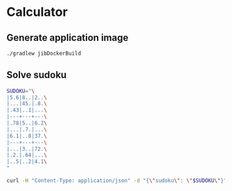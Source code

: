 # Calculator

## Generate application image

```bash
./gradlew jibDockerBuild
```

## Solve sudoku
```bash
SUDOKU="\
|5.6|8..|2..\
|...|45.|.8.\
|.43|..1|...\
|---+---+---\
|.78|5..|6.2\
|...|.7.|...\
|6.1|..8|37.\
|---+---+---\
|...|3..|72.\
|.2.|.64|...\
|..5|..2|4.1\
"
```
```bash
curl -H "Content-Type: application/json" -d "{\"sudoku\": \"$SUDOKU\"}" -X POST http://localhost:8102/sudoku/v1/solve | jq '.result' | awk '{gsub(/\\n/,"\n")}1'
```
